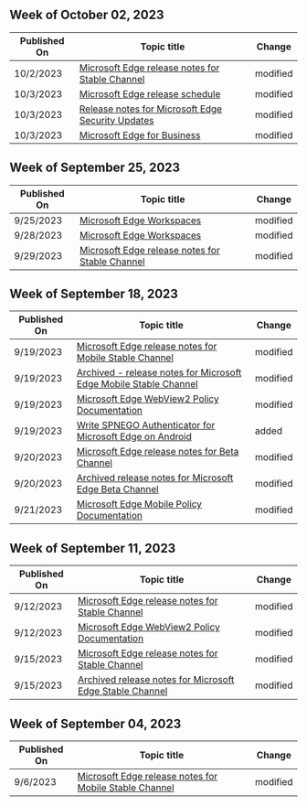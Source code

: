 <!-- This file is generated automatically each week. Changes made to this file will be overwritten.-->



## Week of October 02, 2023


| Published On |Topic title | Change |
|------|------------|--------|
| 10/2/2023 | [Microsoft Edge release notes for Stable Channel](/DeployEdge/microsoft-edge-relnote-stable-channel) | modified |
| 10/3/2023 | [Microsoft Edge release schedule](/DeployEdge/microsoft-edge-release-schedule) | modified |
| 10/3/2023 | [Release notes for Microsoft Edge Security Updates](/DeployEdge/microsoft-edge-relnotes-security) | modified |
| 10/3/2023 | [Microsoft Edge for Business](/DeployEdge/microsoft-edge-for-business) | modified |


## Week of September 25, 2023


| Published On |Topic title | Change |
|------|------------|--------|
| 9/25/2023 | [Microsoft Edge Workspaces](/DeployEdge/microsoft-edge-workspaces) | modified |
| 9/28/2023 | [Microsoft Edge Workspaces](/DeployEdge/microsoft-edge-workspaces) | modified |
| 9/29/2023 | [Microsoft Edge release notes for Stable Channel](/DeployEdge/microsoft-edge-relnote-stable-channel) | modified |


## Week of September 18, 2023


| Published On |Topic title | Change |
|------|------------|--------|
| 9/19/2023 | [Microsoft Edge release notes for Mobile Stable Channel](/DeployEdge/microsoft-edge-relnote-mobile-stable-channel) | modified |
| 9/19/2023 | [Archived - release notes for Microsoft Edge Mobile Stable Channel](/DeployEdge/microsoft-edge-relnote-archive-mobile-stable-channel) | modified |
| 9/19/2023 | [Microsoft Edge WebView2 Policy Documentation](/DeployEdge/microsoft-edge-webview-policies) | modified |
| 9/19/2023 | [Write SPNEGO Authenticator for Microsoft Edge on Android](/DeployEdge/edge-learnmore-write-spnego-authenticator) | added |
| 9/20/2023 | [Microsoft Edge release notes for Beta Channel](/DeployEdge/microsoft-edge-relnote-beta-channel) | modified |
| 9/20/2023 | [Archived release notes for Microsoft Edge Beta Channel](/DeployEdge/microsoft-edge-relnote-archive-beta-channel) | modified |
| 9/21/2023 | [Microsoft Edge Mobile Policy Documentation](/DeployEdge/microsoft-edge-mobile-policies) | modified |


## Week of September 11, 2023


| Published On |Topic title | Change |
|------|------------|--------|
| 9/12/2023 | [Microsoft Edge release notes for Stable Channel](/DeployEdge/microsoft-edge-relnote-stable-channel) | modified |
| 9/12/2023 | [Microsoft Edge WebView2 Policy Documentation](/DeployEdge/microsoft-edge-webview-policies) | modified |
| 9/15/2023 | [Microsoft Edge release notes for Stable Channel](/DeployEdge/microsoft-edge-relnote-stable-channel) | modified |
| 9/15/2023 | [Archived release notes for Microsoft Edge Stable Channel](/DeployEdge/microsoft-edge-relnote-archive-stable-channel) | modified |


## Week of September 04, 2023


| Published On |Topic title | Change |
|------|------------|--------|
| 9/6/2023 | [Microsoft Edge release notes for Mobile Stable Channel](/DeployEdge/microsoft-edge-relnote-mobile-stable-channel) | modified |
